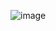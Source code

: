 ![image](https://user-images.githubusercontent.com/86054592/138548167-df3a0262-93f8-40c9-a8d8-33050de7b0b6.png)
